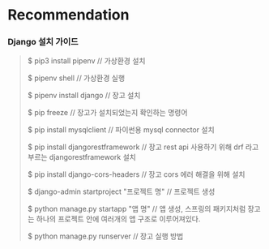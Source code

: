 # Recommendation

### Django 설치 가이드

> $ pip3 install pipenv   // 가상환경 설치
>
>$ pipenv shell    // 가상환경 실행
>
>$ pipenv install django   // 장고 설치
> 
>$ pip freeze   // 장고가 설치되었는지 확인하는 명령어
> 
>$ pip install mysqlclient   // 파이썬용 mysql connector 설치
> 
>$ pip install djangorestframework   // 장고 rest api 사용하기 위해 drf 라고 부르는 djangorestframework 설치
> 
>$ pip install django-cors-headers   // 장고 cors 에러 해결을 위해 설치
> 
>$ django-admin startproject "프로젝트 명"    // 프로젝트 생성
> 
>$ python manage.py startapp "앱 명"   // 앱 생성, 스프링의 패키지처럼 장고는 하나의 프로젝트 안에 여러개의 앱 구조로 이루어져있다.
> 
>$ python manage.py runserver  // 장고 실행 방법

